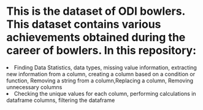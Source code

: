 # This is the dataset of ODI bowlers. This dataset contains various achievements obtained during the career of bowlers. In this  repository:
<li>Finding Data Statistics, data types, missing value information, extracting new information from a column, creating a column based on a condition or function, Removing a string from a column,Replacing a column, Removing unnecessary columns</li>
<li>Checking the unique values for each column, 
performing calculations in dataframe columns,
filtering the dataframe</li>
